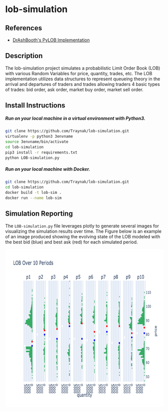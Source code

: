 # lob-simulation

## References
*  [DrAshBooth's PyLOB Implementation](https://github.com/DrAshBooth/PyLOB/wiki/Implementation)

## Description
The lob-simulation project simulates a probabilistic Limit Order Book (LOB) with various Random Variables for price, quantity, trades, etc. The LOB implementation utilizes data structures to represent queueing theory in the arrival and departures of traders and trades allowing traders 4 basic types of trades: bid order, ask order, market buy order, market sell order.


## Install Instructions
##### Run on your local machine in a virtual environment with Python3.
```sh
git clone https://github.com/Traynak/lob-simulation.git
virtualenv -p python3 3envname
source 3envname/bin/activate
cd lob-simulation
pip3 install -r requirements.txt
python LOB-simulation.py
```

##### Run on your local machine with Docker.
```sh
git clone https://github.com/Traynak/lob-simulation.git
cd lob-simulation
docker build -t lob-sim .
docker run --name lob-sim
```

## Simulation Reporting
The `LOB-simulation.py` file leverages plotly to generate several images for visualizing the simulation results over time. The Figure below is an example of an image produced showing the evolving state of the LOB modeled with the best bid (blue) and best ask (red) for each simulated period.

<img src="images/lob_evolution.png"  width="700" height="500">
<br><br>

